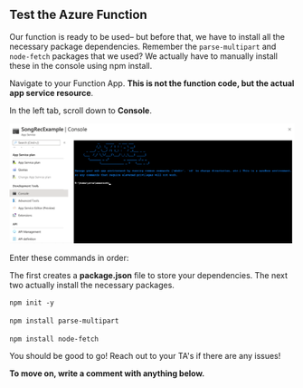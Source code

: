 ## Test the Azure Function

Our function is ready to be used– but before that, we have to install all the necessary package dependencies. Remember the `parse-multipart`  and `node-fetch`  packages that we used? We actually have to manually install these in the console using npm install.



Navigate to your Function App. **This is not the function code, but the actual app service resource**. 



In the left tab, scroll down to **Console**.


![console](/images/console.png)



Enter these commands in order:

The first creates a **package.json** file to store your dependencies. The next two actually install the necessary packages.

```
npm init -y 

npm install parse-multipart

npm install node-fetch
```

You should be good to go! Reach out to your TA's if there are any issues!

**To move on, write a comment with anything below.**

